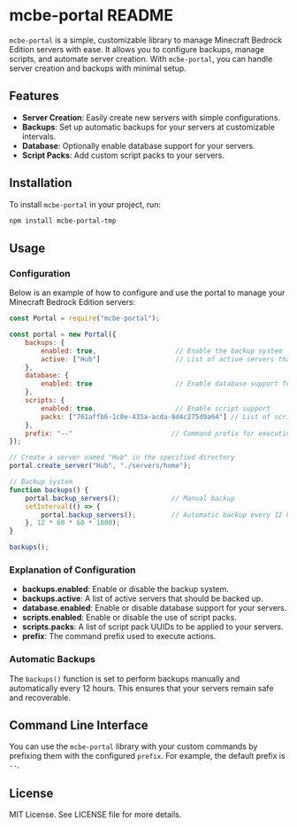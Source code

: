 # mcbe-portal README

`mcbe-portal` is a simple, customizable library to manage Minecraft Bedrock Edition servers with ease. It allows you to configure backups, manage scripts, and automate server creation. With `mcbe-portal`, you can handle server creation and backups with minimal setup.

## Features
- **Server Creation**: Easily create new servers with simple configurations.
- **Backups**: Set up automatic backups for your servers at customizable intervals.
- **Database**: Optionally enable database support for your servers.
- **Script Packs**: Add custom script packs to your servers.

## Installation

To install `mcbe-portal` in your project, run:

```bash
npm install mcbe-portal-tmp
```

## Usage

### Configuration

Below is an example of how to configure and use the portal to manage your Minecraft Bedrock Edition servers:

```javascript
const Portal = require("mcbe-portal");

const portal = new Portal({
    backups: {
        enabled: true,                    // Enable the backup system
        active: ["Hub"]                   // List of active servers that require backups
    },
    database: {
        enabled: true                     // Enable database support for server management
    },
    scripts: {
        enabled: true,                    // Enable script support
        packs: ["761affb6-1c0e-435a-acda-8d4c275d9a64"] // List of script packs to load
    },
    prefix: "--"                         // Command prefix for executing actions
});

// Create a server named "Hub" in the specified directory
portal.create_server("Hub", "./servers/home");

// Backup system
function backups() {
    portal.backup_servers();             // Manual backup
    setInterval(() => {
        portal.backup_servers();         // Automatic backup every 12 hours
    }, 12 * 60 * 60 * 1000);
}

backups();
```

### Explanation of Configuration
- **backups.enabled**: Enable or disable the backup system.
- **backups.active**: A list of active servers that should be backed up.
- **database.enabled**: Enable or disable database support for your servers.
- **scripts.enabled**: Enable or disable the use of script packs.
- **scripts.packs**: A list of script pack UUIDs to be applied to your servers.
- **prefix**: The command prefix used to execute actions.

### Automatic Backups
The `backups()` function is set to perform backups manually and automatically every 12 hours. This ensures that your servers remain safe and recoverable.

## Command Line Interface

You can use the `mcbe-portal` library with your custom commands by prefixing them with the configured `prefix`. For example, the default prefix is `--`.

## License

MIT License. See LICENSE file for more details.
